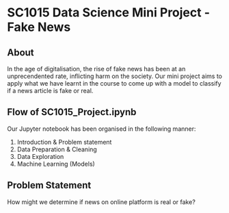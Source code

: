 # SC1015 Data Science Mini Project - Fake News 
## About
In the age of digitalisation, the rise of fake news has been at an unprecendented rate, inflicting harm on the society. 
Our mini project aims to apply what we have learnt in the course to come up with a model to classify if a news article is fake or real.

## Flow of SC1015_Project.ipynb
Our Jupyter notebook has been organised in the following manner:
1. Introduction & Problem statement
2. Data Preparation & Cleaning
3. Data Exploration
4. Machine Learning (Models)

## Problem Statement
How might we determine if news on online platform is real or fake?
